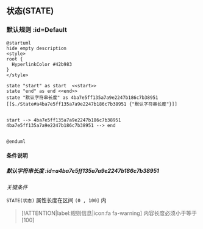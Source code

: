 ## 状态(STATE) <!-- {docsify-ignore-all} -->

   

### 默认规则 :id=Default

```plantuml
@startuml
hide empty description
<style>
root {
  HyperlinkColor #42b983
}
</style>

state "start" as start  <<start>>
state "end" as end <<end>>
state "默认字符串长度" as 4ba7e5ff135a7a9e2247b186c7b38951 [[$./State#a4ba7e5ff135a7a9e2247b186c7b38951 {"默认字符串长度"}]]


start --> 4ba7e5ff135a7a9e2247b186c7b38951 
4ba7e5ff135a7a9e2247b186c7b38951 --> end 


@enduml
```

#### 条件说明

##### 默认字符串长度 :id=a4ba7e5ff135a7a9e2247b186c7b38951


*关键条件*


`STATE(状态)` 属性长度在区间 `(0 , 100]` 内

> [!ATTENTION|label:规则信息|icon:fa fa-warning]
> 内容长度必须小于等于[100]








